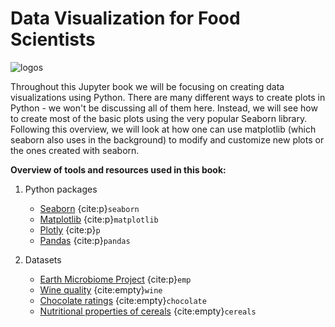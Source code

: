 # Data Visualization for Food Scientists

![logos](../img/seaborn_matplotlib_logo.jpg)

Throughout this Jupyter book we will be focusing on creating data visualizations using Python. There are many different 
ways to create plots in Python - we won't be discussing all of them here. Instead, we will see how to 
create most of the basic plots using the very popular Seaborn library. Following this overview, we 
will look at how one can use matplotlib (which seaborn also uses in the background) to modify and 
customize new plots or the ones created with seaborn.

**Overview of tools and resources used in this book:**

1. Python packages
    - [Seaborn](https://seaborn.pydata.org/) {cite:p}`seaborn`
    - [Matplotlib](https://matplotlib.org/) {cite:p}`matplotlib`
    - [Plotly](https://plotly.com/) {cite:p}`p`
    - [Pandas](https://pandas.pydata.org/) {cite:p}`pandas`

2. Datasets
    - [Earth Microbiome Project](https://earthmicrobiome.org/) {cite:p}`emp`
    - [Wine quality](https://archive-beta.ics.uci.edu/dataset/186/wine+quality) {cite:empty}`wine`
    - [Chocolate ratings](https://www.kaggle.com/datasets/evangower/chocolate-bar-ratings) {cite:empty}`chocolate`
    - [Nutritional properties of cereals](https://www.kaggle.com/code/hiralmshah/nutrition-data-analysis-from-80-cereals) {cite:empty}`cereals`
